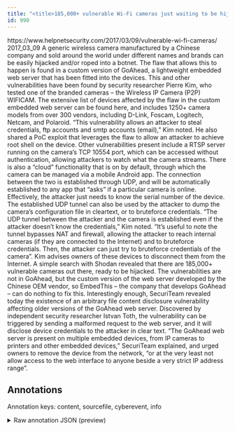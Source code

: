 ```yaml
---
title: "<title>185,000+ vulnerable Wi-Fi cameras just waiting to be hijacked - Help Net Security</title>"
id: 990
---
```


<title>185,000+ vulnerable Wi-Fi cameras just waiting to be hijacked - Help Net Security</title>
<source> https://www.helpnetsecurity.com/2017/03/09/vulnerable-wi-fi-cameras/ </source>
<date> 2017_03_09 </date>
<text>
A generic wireless camera manufactured by a Chinese company and sold around the world under different names and brands can be easily hijacked and/or roped into a botnet.
The flaw that allows this to happen is found in a custom version of GoAhead, a lightweight embedded web server that has been fitted into the devices.
This and other vulnerabilities have been found by security researcher Pierre Kim, who tested one of the branded cameras – the Wireless IP Camera (P2P) WIFICAM.
The extensive list of devices affected by the flaw in the custom embedded web server can be found here, and includes 1250+ camera models from over 300 vendors, including D-Link, Foscam, Logitech, Netcam, and Polaroid.
“This vulnerability allows an attacker to steal credentials, ftp accounts and smtp accounts (email),” Kim noted.
He also shared a PoC exploit that leverages the flaw to allow an attacker to achieve root shell on the device.
Other vulnerabilities present include a  RTSP server running on the camera’s TCP 10554 port, which can be accessed without authentication, allowing attackers to watch what the camera streams.
There is also a “cloud” functionality that is on by default, through which the camera can be managed via a mobile Android app.
The connection between the two is established through UDP, and will be automatically established to any app that “asks” if a particular camera is online.
Effectively, the attacker just needs to know the serial number of the device.
The established UDP tunnel can also be used by the attacker to dump the camera’s configuration file in cleartext, or to bruteforce credentials.
“The UDP tunnel between the attacker and the camera is established even if the attacker doesn’t know the credentials,” Kim noted.
“It’s useful to note the tunnel bypasses NAT and firewall, allowing the attacker to reach internal cameras (if they are connected to the Internet) and to bruteforce credentials.
Then, the attacker can just try to bruteforce credentials of the camera”.
Kim advises owners of these devices to disconnect them from the Internet.
A simple search with Shodan revealed that there are 185,000+ vulnerable cameras out there, ready to be hijacked.
The vulnerabilities are not in GoAhead, but the custom version of the web server developed by the Chinese OEM vendor, so EmbedThis – the company that develops GoAhead – can do nothing to fix this.
Interestingly enough, SecuriTeam revealed today the existence of an arbitrary file content disclosure vulnerability affecting older versions of the GoAhead web server.
Discovered by independent security researcher Istvan Toth, the vulnerability can be triggered by sending a malformed request to the web server, and it will disclose device credentials to the attacker in clear text.
“The GoAhead web server is present on multiple embedded devices, from IP cameras to printers and other embedded devices,” SecuriTeam explained, and urged owners to remove the device from the network, “or at the very least not allow access to the web interface to anyone beside a very strict IP address range”.
</text>



## Annotations

Annotation keys: content, sourcefile, cyberevent, info

<details>
<summary>Raw annotation JSON (preview)</summary>

```json
{
  "content": "A generic wireless camera manufactured by a Chinese company and sold around the world under different names and brands can be easily hijacked and/or roped into a botnet. The flaw that allows this to happen is found in a custom version of GoAhead, a lightweight embedded web server that has been fitted into the devices. This and other vulnerabilities have been found by security researcher Pierre Kim, who tested one of the branded cameras \u2013 the Wireless IP Camera (P2P) WIFICAM. The extensive list of devices affected by the flaw in the custom embedded web server can be found here, and includes 1250+ camera models from over 300 vendors, including D-Link, Foscam, Logitech, Netcam, and Polaroid. \u201cThis vulnerability allows an attacker to steal credentials, ftp accounts and smtp accounts (email),\u201d Kim noted. He also shared a PoC exploit that leverages the flaw to allow an attacker to achieve root shell on the device. Other vulnerabilities present include a  RTSP server running on the camera\u2019s TCP 10554 port, which can be accessed without authentication, allowing attackers to watch what the camera streams. There is also a \u201ccloud\u201d functionality that is on by default, through which the camera can be managed via a mobile Android app. The connection between the two is established through UDP, and will be automatically established to any app that \u201casks\u201d if a particular camera is online. Effectively, the attacker just needs to know the serial number of the device. The established UDP tunnel can also be used by the attacker to dump the camera\u2019s configuration file in cleartext, or to bruteforce credentials. \u201cThe UDP tunnel between the attacker and the camera is established even if the attacker doesn\u2019t know the credentials,\u201d Kim noted. \u201cIt\u2019s useful to note the tunnel bypasses NAT and firewall, allowing the attacker to reach internal cameras (if they are connected to the Internet) and to bruteforce credentials. Then, the attacker can just try to bruteforce credentials of the camera\u201d. Kim advises owners of these devices to disconnect them from the Internet. A simple search with Shodan revealed that there are 185,000+ vulnerable cameras out there, ready to be hijacked. The vulnerabilities are not in GoAhead, but the custom version of the web server developed by the Chinese OEM vendor, so EmbedThis \u2013 the company that develops GoAhead \u2013 can do nothing to fix this. Interestingly enough, SecuriTeam revealed today the existence of an arbitrary file content disclosure vulnerability affecting older versions of the GoAhead web server. Discovered by independent security researcher Istvan Toth, the vulnerability can be triggered by sending a malformed request to the web server, and it will disclose device credentials to the attacker in clear text. \u201cThe GoAhead web server is present on multiple embedded devices, from IP cameras to printers and other embedded devices,\u201d SecuriTeam explained, and urged owners to remove the device from the network, \u201cor at the very least not allow access to the web interface to anyone beside a very strict IP address range\u201d",
  "sourcefile": "990.txt",
  "cyberevent": {
    "hopper": [
      {
        "index": 0,
        "relation": "Same",
        "events": [
          {
            "index": "E1",
            "type": "Vulnerability-related",
            "realis": "Actual",
            "nugget": {
              "startOffset": 206,
              "index": "T2",
              "endOffset": 214,
              "text": "is found"
            },
            "argument": [
              {
                "index": "T3",
                "text": "GoAhead",
                "endOffset": 245,
                "role": {
                  "type": "Vulnerable_System"
                },
                "startOffset": 238,
                "type": "Software"
              },
              {
                "index": "T1",
              
```
</details>
